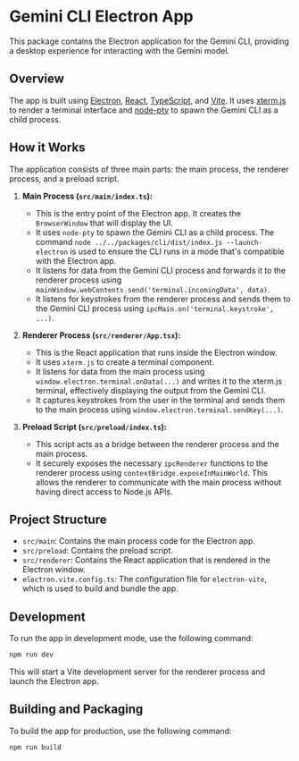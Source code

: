 # Gemini CLI Electron App

This package contains the Electron application for the Gemini CLI, providing a desktop experience for interacting with the Gemini model.

## Overview

The app is built using [Electron](https://www.electronjs.org/), [React](https://react.dev/), [TypeScript](https://www.typescriptlang.org/), and [Vite](https://vitejs.dev/). It uses [xterm.js](https://xtermjs.org/) to render a terminal interface and [node-pty](https://github.com/microsoft/node-pty) to spawn the Gemini CLI as a child process.

## How it Works

The application consists of three main parts: the main process, the renderer process, and a preload script.

1.  **Main Process (`src/main/index.ts`):**
    - This is the entry point of the Electron app. It creates the `BrowserWindow` that will display the UI.
    - It uses `node-pty` to spawn the Gemini CLI as a child process. The command `node ../../packages/cli/dist/index.js --launch-electron` is used to ensure the CLI runs in a mode that's compatible with the Electron app.
    - It listens for data from the Gemini CLI process and forwards it to the renderer process using `mainWindow.webContents.send('terminal.incomingData', data)`.
    - It listens for keystrokes from the renderer process and sends them to the Gemini CLI process using `ipcMain.on('terminal.keystroke', ...)`.

2.  **Renderer Process (`src/renderer/App.tsx`):**
    - This is the React application that runs inside the Electron window.
    - It uses `xterm.js` to create a terminal component.
    - It listens for data from the main process using `window.electron.terminal.onData(...)` and writes it to the xterm.js terminal, effectively displaying the output from the Gemini CLI.
    - It captures keystrokes from the user in the terminal and sends them to the main process using `window.electron.terminal.sendKey(...)`.

3.  **Preload Script (`src/preload/index.ts`):**
    - This script acts as a bridge between the renderer process and the main process.
    - It securely exposes the necessary `ipcRenderer` functions to the renderer process using `contextBridge.exposeInMainWorld`. This allows the renderer to communicate with the main process without having direct access to Node.js APIs.

## Project Structure

- `src/main`: Contains the main process code for the Electron app.
- `src/preload`: Contains the preload script.
- `src/renderer`: Contains the React application that is rendered in the Electron window.
- `electron.vite.config.ts`: The configuration file for `electron-vite`, which is used to build and bundle the app.

## Development

To run the app in development mode, use the following command:

```bash
npm run dev
```

This will start a Vite development server for the renderer process and launch the Electron app.

## Building and Packaging

To build the app for production, use the following command:

```bash
npm run build
```
